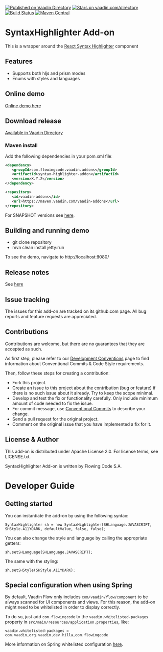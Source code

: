 [![Published on Vaadin Directory](https://img.shields.io/badge/Vaadin%20Directory-published-00b4f0.svg)](https://vaadin.com/directory/component/syntax-highlighter-add-on)
[![Stars on vaadin.com/directory](https://img.shields.io/vaadin-directory/star/syntax-highlighter-addon.svg)](https://vaadin.com/directory/component/syntax-highlighter-add-on)
[![Build Status](https://jenkins.flowingcode.com/job/syntax-highlighter-addon/badge/icon)](https://jenkins.flowingcode.com/job/syntax-highlighter-addon)
[![Maven Central](https://img.shields.io/maven-central/v/org.vaadin.addons.flowingcode/syntax-highlighter-addon)](https://mvnrepository.com/artifact/com.flowingcode.vaadin.addons/syntax-highlighter-addon)

# SyntaxHighlighter Add-on

This is a wrapper around the [React Syntax Highlighter](https://github.com/react-syntax-highlighter/react-syntax-highlighter) component

## Features

* Supports both hljs and prism modes
* Enums with styles and languages

## Online demo

[Online demo here](http://addonsv24.flowingcode.com/syntax-highlighter)

## Download release

[Available in Vaadin Directory](https://vaadin.com/directory/component/syntax-highlighter-add-on)

### Maven install

Add the following dependencies in your pom.xml file:

```xml
<dependency>
   <groupId>com.flowingcode.vaadin.addons</groupId>
   <artifactId>syntax-highlighter-addon</artifactId>
   <version>X.Y.Z</version>
</dependency>
```
<!-- the above dependency should be updated with latest released version information -->

```xml
<repository>
   <id>vaadin-addons</id>
   <url>https://maven.vaadin.com/vaadin-addons</url>
</repository>
```

For SNAPSHOT versions see [here](https://maven.flowingcode.com/snapshots/).

## Building and running demo

- git clone repository
- mvn clean install jetty:run

To see the demo, navigate to http://localhost:8080/

## Release notes

See [here](https://github.com/FlowingCode/SyntaxHighlighter/releases)

## Issue tracking

The issues for this add-on are tracked on its github.com page. All bug reports and feature requests are appreciated. 

## Contributions

Contributions are welcome, but there are no guarantees that they are accepted as such. 

As first step, please refer to our [Development Conventions](https://github.com/FlowingCode/DevelopmentConventions) page to find information about Conventional Commits & Code Style requirements.

Then, follow these steps for creating a contribution:

- Fork this project.
- Create an issue to this project about the contribution (bug or feature) if there is no such issue about it already. Try to keep the scope minimal.
- Develop and test the fix or functionality carefully. Only include minimum amount of code needed to fix the issue.
- For commit message, use [Conventional Commits](https://github.com/FlowingCode/DevelopmentConventions/blob/main/conventional-commits.md) to describe your change.
- Send a pull request for the original project.
- Comment on the original issue that you have implemented a fix for it.

## License & Author

This add-on is distributed under Apache License 2.0. For license terms, see LICENSE.txt.

SyntaxHighlighter Add-on is written by Flowing Code S.A.

# Developer Guide

## Getting started

You can instantiate the 	add-on by using the following syntax:

    SyntaxHighlighter sh = new SyntaxHighlighter(SHLanguage.JAVASCRIPT, SHStyle.A11YDARK, defaultValue, false, false);

You can also change the style and language by calling the appropriate getters:

    sh.setSHLanguage(SHLanguage.JAVASCRIPT);

The same with the styling:

    sh.setSHStyle(SHStyle.A11YDARK);

## Special configuration when using Spring

By default, Vaadin Flow only includes ```com/vaadin/flow/component``` to be always scanned for UI components and views. For this reason, the add-on might need to be whitelisted in order to display correctly. 

To do so, just add ```com.flowingcode``` to the ```vaadin.whitelisted-packages``` property in ```src/main/resources/application.properties```, like:

```vaadin.whitelisted-packages = com.vaadin,org.vaadin,dev.hilla,com.flowingcode```
 
More information on Spring whitelisted configuration [here](https://vaadin.com/docs/latest/integrations/spring/configuration/#configure-the-scanning-of-packages).
